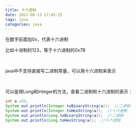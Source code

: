 ```yaml
---
title: 十六进制
date: 2021-08-13 17:43:25
tags: java
categories: java
---
```


在数字前面加0x，代表十六进制

比如十进制的123，等于十六进制的0x7B

​    

java中不支持直接写二进制常量，可以用十六进制来表示

​    

可以是用Long和Integer的方法，查看二进制和十六进制的表示：
```java
int a =25;
System.out.println(Integer.toBinaryString(a));  //二进制
System.out.println(Integer.toHexString(a));  //十六进制
System.out.println(Long.toBinaryString(a));  //二进制
System.out.println(Long.toHexString(a));  //十六进制
```

